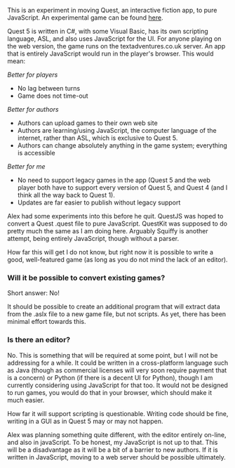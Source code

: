 This is an experiment in moving Quest, an interactive fiction app, to pure JavaScript. An experimental game can be found [here](http://textadventures.co.uk/games/view/48pkf40on0soigganjtatq/first-steps).

Quest 5 is written in C#, with some Visual Basic, has its own scripting language, ASL, and also uses JavaScript for the UI. For anyone playing on the web version, the game runs on the textadventures.co.uk server. An app that is entirely JavaScript would run in the player's browser. This would mean:

_Better for players_
* No lag between turns
* Game does not time-out

_Better for authors_
* Authors can upload games to their own web site
* Authors are learning/using JavaScript, the computer language of the internet, rather than ASL, which is exclusive to Quest 5.
* Authors can change absolutely anything in the game system; everything is accessible

_Better for me_
* No need to support legacy games in the app (Quest 5 and the web player both have to support every version of Quest 5, and Quest 4 (and I think all the way back to Quest 1).
* Updates are far easier to publish without legacy support

Alex had some experiments into this before he quit. QuestJS was hoped to convert a Quest .quest file to pure JavaScript. QuestKit was supposed to do pretty much the same as I am doing here. Arguably Squiffy is another attempt, being entirely JavaScript, though without a parser.

How far this will get I do not know, but right now it is possible to write a good, well-featured game (as long as you do not mind the lack of an editor).

### Will it be possible to convert existing games?

Short answer: No!

It should be possible to create an additional program that will extract data from the .aslx file to a new game file, but not scripts. As yet, there has been minimal effort towards this.

### Is there an editor?

No. This is something that will be required at some point, but I will not be addressing for a while. It could be written in a cross-platform language such as Java (though as commercial licenses will very soon require payment that is a concern) or Python (if there is a decent UI for Python), though I am currently considering using JavaScript for that too. It would not be designed to run games, you would do that in your browser, which should make it much easier.

How far it will support scripting is questionable. Writing code should be fine, writing in a GUI as in Quest 5 may or may not happen.

Alex was planning something quite different, with the editor entirely on-line, and also in javaScript. To be honest, my JavaScript is not up to that. This will be a disadvantage as it will be a bit of a barrier to new authors. If it is written in JavaScript, moving to a web server should be possible ultimately.

